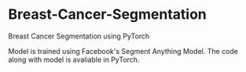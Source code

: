 # Breast-Cancer-Segmentation
Breast Cancer Segmentation using PyTorch

Model is trained using Facebook's Segment Anything Model. The code along with model is avaliable in PyTorch. 